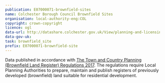 ```yaml
---
publication: E07000071-brownfield-sites
name: Colchester Borough Council Brownfield Sites
organisation: local-authority-eng:COL
copyright: crown-copyright
licence: ogl
data-url: http://datashare.colchester.gov.uk/View/planning-and-licensing/brownfield-land-register#
data-gov-uk: 
task: brownfield_site
prefix: E07000071-brownfield-site
---
```


Data published in accordance with [The Town and Country Planning (Brownfield Land Register) Regulations 2017](http://www.legislation.gov.uk/uksi/2017/403/contents/made).
The regulations require Local Planning Authorities to prepare, maintain and publish registers of previously developed (brownfield) land suitable for residential development.


